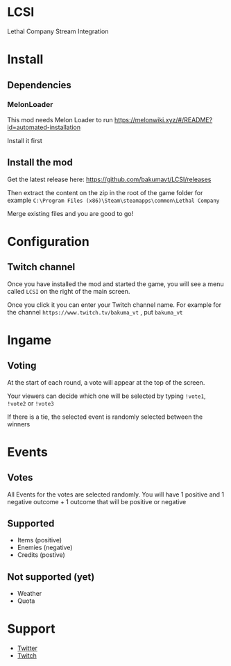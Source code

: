 # LCSI
Lethal Company Stream Integration

# Install

## Dependencies
### MelonLoader
This mod needs Melon Loader to run <https://melonwiki.xyz/#/README?id=automated-installation>

Install it first

## Install the mod
Get the latest release here: <https://github.com/bakumavt/LCSI/releases>

Then extract the content on the zip in the root of the game folder for example `C:\Program Files (x86)\Steam\steamapps\common\Lethal Company`

Merge existing files and you are good to go!

# Configuration

## Twitch channel
Once you have installed the mod and started the game, you will see a menu called `LCSI` on the right of the main screen.

Once you click it you can enter your Twitch channel name. For example for the channel `https://www.twitch.tv/bakuma_vt` , put `bakuma_vt`

# Ingame

## Voting
At the start of each round, a vote will appear at the top of the screen.

Your viewers can decide which one will be selected by typing `!vote1`, `!vote2` or `!vote3`

If there is a tie, the selected event is randomly selected between the winners

# Events
## Votes
All Events for the votes are selected randomly. You will have 1 positive and 1 negative outcome + 1 outcome that will be positive or negative
## Supported
- Items (positive)
- Enemies (negative)
- Credits (postive)

## Not supported (yet)
- Weather
- Quota

# Support

- [Twitter](https://twitter.com/bakuma_vt)
- [Twitch](https://www.twitch.tv/bakuma_vt)
